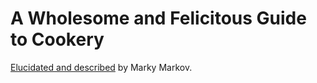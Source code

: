 # A Wholesome and Felicitous Guide to Cookery

[Elucidated and described](http://exquisitefish.herokuapp.com/) by Marky Markov.
